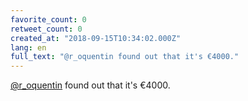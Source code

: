 ```yaml
---
favorite_count: 0
retweet_count: 0
created_at: "2018-09-15T10:34:02.000Z"
lang: en
full_text: "@r_oquentin found out that it's €4000."
---
```


[@r_oquentin](https://twitter.com/r_oquentin) found out that it's €4000.
